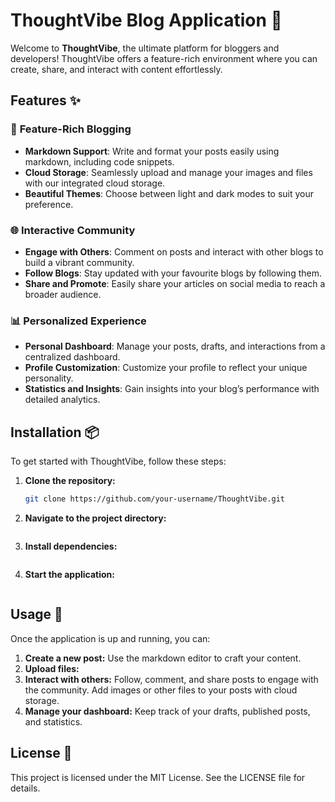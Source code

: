 # ThoughtVibe Blog Application 🚀

Welcome to **ThoughtVibe**, the ultimate platform for bloggers and developers! ThoughtVibe offers a feature-rich environment where you can create, share, and interact with content effortlessly. 

## Features ✨

### 📝 **Feature-Rich Blogging**
- **Markdown Support**: Write and format your posts easily using markdown, including code snippets.
- **Cloud Storage**: Seamlessly upload and manage your images and files with our integrated cloud storage.
- **Beautiful Themes**: Choose between light and dark modes to suit your preference.

### 🌐 **Interactive Community**
- **Engage with Others**: Comment on posts and interact with other blogs to build a vibrant community.
- **Follow Blogs**: Stay updated with your favourite blogs by following them.
- **Share and Promote**: Easily share your articles on social media to reach a broader audience.

### 📊 **Personalized Experience**
- **Personal Dashboard**: Manage your posts, drafts, and interactions from a centralized dashboard.
- **Profile Customization**: Customize your profile to reflect your unique personality.
- **Statistics and Insights**: Gain insights into your blog’s performance with detailed analytics.

## Installation 📦

To get started with ThoughtVibe, follow these steps:

1. **Clone the repository:**
   ```bash
   git clone https://github.com/your-username/ThoughtVibe.git
2. **Navigate to the project directory:**
   ```cd ThoughtVibe-blog-application
3. **Install dependencies:**
   ```npm install
4. **Start the application:**
   ```npm start

## Usage 🚀

Once the application is up and running, you can:
1. **Create a new post:** Use the markdown editor to craft your content.
2. **Upload files:**
3. **Interact with others:** Follow, comment, and share posts to engage with the community. Add images or other files to your posts with cloud storage.
4. **Manage your dashboard:** Keep track of your drafts, published posts, and statistics.

## License 📜

This project is licensed under the MIT License. See the LICENSE file for details.

